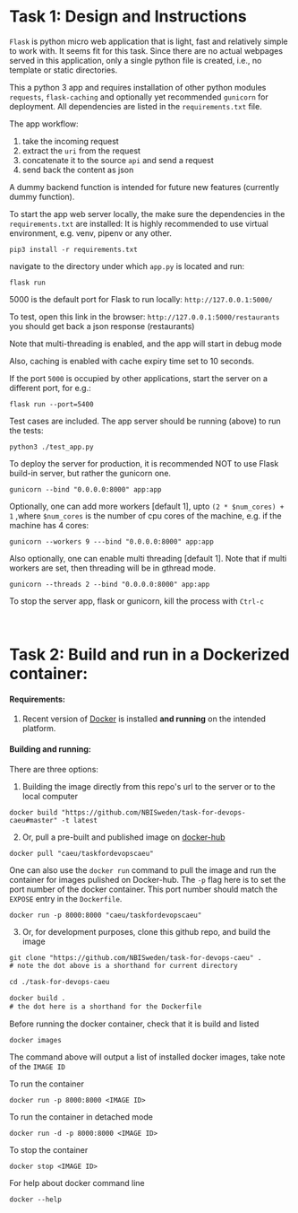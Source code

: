 # Task 1: Design and Instructions
`Flask` is python micro web application that is light, fast and relatively simple to work with. It seems fit for this task.
Since there are no actual webpages served in this application, only a single python file is created, i.e., no template or static directories.

This a python 3 app and requires installation of other python modules `requests`, `flask-caching` and optionally yet recommended `gunicorn` for deployment. All dependencies are listed in the `requirements.txt` file.

The app workflow:
1) take the incoming request
2) extract the `uri` from the request
3) concatenate it to the source `api` and send a request
4) send back the content as json


A dummy backend function is intended for future new features (currently dummy function).


To start the app web server locally, the make sure the dependencies in the `requirements.txt` are installed:
It is highly recommended to use virtual environment, e.g. venv, pipenv or any other.
```
pip3 install -r requirements.txt 
``` 
navigate to the directory under which `app.py` is located and run:

```
flask run
```

5000 is the default port for Flask to run locally:  `http://127.0.0.1:5000/`

To test, open this link in the browser: `http://127.0.0.1:5000/restaurants` you should get back a json response (restaurants)


Note that multi-threading is enabled, and the app will start in debug mode

Also, caching is enabled with cache expiry time set to 10 seconds.

If the port `5000` is occupied by other applications, start the server on a different port, for e.g.:

```
flask run --port=5400
```

Test cases are included. The app server should be running (above) to run the tests:
```
python3 ./test_app.py
```

To deploy the server for production, it is recommended NOT to use Flask build-in server, but rather the gunicorn one.
```
gunicorn --bind "0.0.0.0:8000" app:app
```

Optionally, one can add more workers [default 1], upto `(2 * $num_cores) + 1` ,where `$num_cores` is the number of cpu cores of the machine, e.g. if the machine has 4 cores:
```
gunicorn --workers 9 ---bind "0.0.0.0:8000" app:app
```
Also optionally, one can enable multi threading [default 1]. Note that if multi workers are set, then threading will be in gthread mode.
```
gunicorn --threads 2 --bind "0.0.0.0:8000" app:app
```

To stop the server app, flask or gunicorn, kill the process with `Ctrl-c`

  
<br />

# Task 2: Build and run in a Dockerized container:

#### Requirements:
1) Recent version of [Docker](https://docs.docker.com/get-docker/) is installed **and running** on the intended platform.

#### Building and running:
There are three options:
1) Building the image directly from this repo's url to the server or to the local computer
```
docker build "https://github.com/NBISweden/task-for-devops-caeu#master" -t latest
```

2) Or, pull a pre-built and published image on [docker-hub](https://hub.docker.com/repository/docker/caeu/taskfordevopscaeu)
```
docker pull "caeu/taskfordevopscaeu"
```
One can also use the `docker run` command to pull the image and run the container for images pulished on Docker-hub. The `-p` flag here is to set the port number of the docker container. This port number should match the `EXPOSE` entry in the `Dockerfile`.
```
docker run -p 8000:8000 "caeu/taskfordevopscaeu"
```

3) Or, for development purposes, clone this github repo, and build the image
```diff
git clone "https://github.com/NBISweden/task-for-devops-caeu" . 
# note the dot above is a shorthand for current directory

cd ./task-for-devops-caeu

docker build . 
# the dot here is a shorthand for the Dockerfile
```

Before running the docker container, check that it is build and listed
```
docker images
```
The command above will output a list of installed docker images, take note of the `IMAGE ID`

To run the container
```
docker run -p 8000:8000 <IMAGE ID>
```

To run the container in detached mode
```
docker run -d -p 8000:8000 <IMAGE ID>
```

To stop the container 
```
docker stop <IMAGE ID>
```

For help about docker command line
```
docker --help
```
